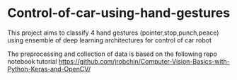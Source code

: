 # Control-of-car-using-hand-gestures
This project aims to classify 4 hand gestures (pointer,stop,punch,peace) using ensemble of deep learning architectures for control of car robot

The preprocessing and collection of data is based on the following repo notebook tutorial https://github.com/jrobchin/Computer-Vision-Basics-with-Python-Keras-and-OpenCV/

